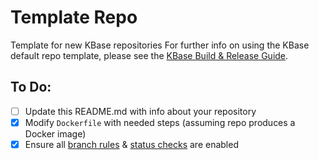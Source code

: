 # Template Repo
Template for new KBase repositories
For further info on using the KBase default repo template, 
please see the [KBase Build & Release Guide](https://github.com/kbase/.github/tree/main/guide).

## To Do:

- [ ] Update this README.md with info about your repository
- [x] Modify `Dockerfile` with needed steps (assuming repo produces a Docker image)
- [x] Ensure all [branch rules](https://github.com/kbase/.github/blob/develop/guide/enable-branch-rules.md) & [status checks](https://github.com/kbase/.github/blob/develop/guide/enable-branch-rules.md#require-status-checks) are enabled

